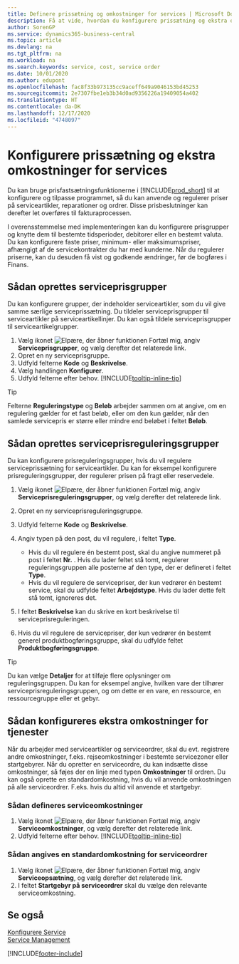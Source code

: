 ```yaml
---
title: Definere prissætning og omkostninger for services | Microsoft Docs
description: Få at vide, hvordan du konfigurere prissætning og ekstra omkostninger for services
author: SorenGP
ms.service: dynamics365-business-central
ms.topic: article
ms.devlang: na
ms.tgt_pltfrm: na
ms.workload: na
ms.search.keywords: service, cost, service order
ms.date: 10/01/2020
ms.author: edupont
ms.openlocfilehash: fac8f33b973135cc9aceff649a9046153bd45253
ms.sourcegitcommit: 2e7307fbe1eb3b34d0ad9356226a19409054a402
ms.translationtype: HT
ms.contentlocale: da-DK
ms.lasthandoff: 12/17/2020
ms.locfileid: "4748097"
---
```

# <a name="set-up-pricing-and-additional-costs-for-services"></a>Konfigurere prissætning og ekstra omkostninger for services
Du kan bruge prisfastsætningsfunktionerne i [!INCLUDE[prod_short](includes/prod_short.md)] til at konfigurere og tilpasse programmet, så du kan anvende og regulerer priser på serviceartikler, reparationer og ordrer. Disse prisbeslutninger kan derefter let overføres til fakturaprocessen.  
  
I overensstemmelse med implementeringen kan du konfigurere prisgrupper og knytte dem til bestemte tidsperioder, debitorer eller en bestemt valuta. Du kan konfigurere faste priser, minimum- eller maksimumspriser, afhængigt af de servicekontrakter du har med kunderne. Når du regulerer priserne, kan du desuden få vist og godkende ændringer, før de bogføres i Finans.  

## <a name="to-set-up-a-service-price-group"></a>Sådan oprettes serviceprisgrupper
Du kan konfigurere grupper, der indeholder serviceartikler, som du vil give samme særlige serviceprissætning. Du tildeler serviceprisgrupper til serviceartikler på serviceartikellinjer. Du kan også tildele serviceprisgrupper til serviceartikelgrupper.  

1. Vælg ikonet ![Elpære, der åbner funktionen Fortæl mig](media/ui-search/search_small.png "Fortæl mig, hvad du vil foretage dig"), angiv **Serviceprisgrupper**, og vælg derefter det relaterede link.  
2. Opret en ny serviceprisgruppe.  
3. Udfyld felterne **Kode** og **Beskrivelse**.  
4. Vælg handlingen **Konfigurer**.  
2. Udfyld felterne efter behov. [!INCLUDE[tooltip-inline-tip](includes/tooltip-inline-tip_md.md)]  

 > [!Tip]
 > Felterne **Reguleringstype** og **Beløb** arbejder sammen om at angive, om en regulering gælder for et fast beløb, eller om den kun gælder, når den samlede servicepris er større eller mindre end beløbet i feltet **Beløb**.  

## <a name="to-set-up-a-service-price-adjustment-group"></a>Sådan oprettes serviceprisreguleringsgrupper  
Du kan konfigurere prisreguleringsgrupper, hvis du vil regulere serviceprissætning for serviceartikler. Du kan for eksempel konfigurere prisreguleringsgrupper, der regulerer prisen på fragt eller reservedele.  
  
1. Vælg ikonet ![Elpære, der åbner funktionen Fortæl mig](media/ui-search/search_small.png "Fortæl mig, hvad du vil foretage dig"), angiv **Serviceprisreguleringsgrupper**, og vælg derefter det relaterede link.  
2. Opret en ny serviceprisreguleringsgruppe.  
3. Udfyld felterne **Kode** og **Beskrivelse**.  
4. Angiv typen på den post, du vil regulere, i feltet **Type**.  
  
    * Hvis du vil regulere én bestemt post, skal du angive nummeret på post i feltet **Nr.** . Hvis du lader feltet stå tomt, regulerer reguleringsgruppen alle posterne af den type, der er defineret i feltet **Type**.  
    * Hvis du vil regulere de servicepriser, der kun vedrører én bestemt service, skal du udfylde feltet **Arbejdstype**. Hvis du lader dette felt stå tomt, ignoreres det.  
  
5. I feltet **Beskrivelse** kan du skrive en kort beskrivelse til serviceprisreguleringen.  
6. Hvis du vil regulere de servicepriser, der kun vedrører én bestemt generel produktbogføringsgruppe, skal du udfylde feltet **Produktbogføringsgruppe**.

> [!Tip]
> Du kan vælge **Detaljer** for at tilføje flere oplysninger om reguleringsgruppen. Du kan for eksempel angive, hvilken vare der tilhører serviceprisreguleringsgruppen, og om dette er en vare, en ressource, en ressourcegruppe eller et gebyr.  

## <a name="to-set-up-additional-costs-for-services"></a>Sådan konfigureres ekstra omkostninger for tjenester
Når du arbejder med serviceartikler og serviceordrer, skal du evt. registrere andre omkostninger, f.eks. rejseomkostninger i bestemte servicezoner eller startgebyrer. Når du opretter en serviceordre, du kan indsætte disse omkostninger, så føjes der en linje med typen **Omkostninger** til ordren. Du kan også oprette en standardomkostning, hvis du vil anvende omkostningen på alle serviceordrer. F.eks. hvis du altid vil anvende et startgebyr.
  
### <a name="to-set-up-service-costs"></a>Sådan defineres serviceomkostninger
1. Vælg ikonet ![Elpære, der åbner funktionen Fortæl mig](media/ui-search/search_small.png "Fortæl mig, hvad du vil foretage dig"), angiv **Serviceomkostninger**, og vælg derefter det relaterede link. 
2. Udfyld felterne efter behov. [!INCLUDE[tooltip-inline-tip](includes/tooltip-inline-tip_md.md)]  

### <a name="to-specify-a-default-cost-for-service-orders"></a>Sådan angives en standardomkostning for serviceordrer
1. Vælg ikonet ![Elpære, der åbner funktionen Fortæl mig](media/ui-search/search_small.png "Fortæl mig, hvad du vil foretage dig"), angiv **Serviceopsætning**, og vælg derefter det relaterede link. 
2. I feltet **Startgebyr på serviceordrer** skal du vælge den relevante serviceomkostning.

## <a name="see-also"></a>Se også
[Konfigurere Service](service-setup-service.md)  
[Service Management](service-service.md)  


[!INCLUDE[footer-include](includes/footer-banner.md)]